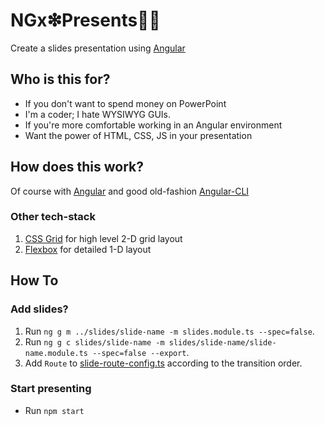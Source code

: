 # NGx❇︎Presents🍿🎦

Create a slides presentation using [Angular][ngHome]

## Who is this for?

* If you don't want to spend money on PowerPoint
* I'm a coder; I hate WYSIWYG GUIs.
* If you're more comfortable working in an Angular environment
* Want the power of HTML, CSS, JS in your presentation

## How does this work?

Of course with [Angular][ngHome] and good old-fashion [Angular-CLI](https://github.com/angular/angular-cli)

### Other tech-stack

1. [CSS Grid](https://developer.mozilla.org/en-US/docs/Web/CSS/CSS_Grid_Layout) for high level 2-D grid layout
2. [Flexbox](https://developer.mozilla.org/en-US/docs/Web/CSS/CSS_Flexible_Box_Layout/Using_CSS_flexible_boxes) for detailed 1-D layout

## How To

### Add slides?

1. Run `ng g m ../slides/slide-name -m slides.module.ts --spec=false`.
1. Run `ng g c slides/slide-name -m slides/slide-name/slide-name.module.ts --spec=false --export`.
1. Add `Route` to [slide-route-config.ts](src/app/slides/slide-route-config.ts) according to the transition order.

### Start presenting

* Run `npm start`




[ngHome]: https://angular.io
